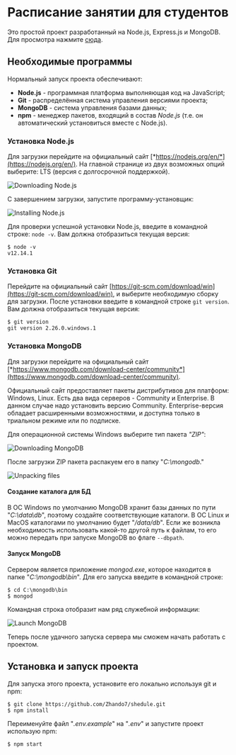 # Расписание занятии для студентов

Это простой проект разработанный на Node.js, Express.js и MongoDB.\
Для просмотра нажмите [сюда](http://innovation-center.herokuapp.com/).

## Необходимые программы

Нормальный запуск проекта обеспечивают:
* **Node.js** - программная платформа выполняющая код на JavaScript;
* **Git** - распределённая система управления версиями проекта;
* **MongoDB** - система управления базами данных;
* **npm** - менеджер пакетов, входящий в состав *Node.js* (т.е. он автоматический установиться вместе с Node.js).

### Установка Node.js 

Для загрузки перейдите на официальный сайт [*https://nodejs.org/en/*](https://nodejs.org/en/). На главной странице из двух возможных опций выберите: LTS (версия с долгосрочной поддержкой).

![Downloading Node.js](https://metanit.com/web/nodejs/pics/1.1.png)

С завершением загрузки, запустите программу-установщик:

![Installing Node.js](https://metanit.com/web/nodejs/pics/1.2.png)

Для проверки успешной установки Node.js, введите в командной строке: `node -v`. Вам должна отобразиться текущая версия:
```
$ node -v
v12.14.1
```

### Установка Git

Перейдите на официальный сайт [https://git-scm.com/download/win](https://git-scm.com/download/win), и выберите необходимую сборку для загрузки. После установки введите в командной строке `git version`. Вам должна отобразиться текущая версия:
```
$ git version
git version 2.26.0.windows.1
```

### Установка MongoDB

Для загрузки перейдите на официальный сайт [*https://www.mongodb.com/download-center/community*](https://www.mongodb.com/download-center/community).

Официальный сайт предоставляет пакеты дистрибутивов для платформ: Windows, Linux. Есть два вида серверов - Community и Enterprise. В данном случае надо установить версию Community. Enterprise-версия обладает расширенными возможностями, и доступна только в триальном режиме или по подписке.

Для операционной системы Windows выберите тип пакета *"ZIP"*:

![Downloading MongoDB](https://metanit.com/nosql/mongodb/pics/1.6.png)

После загрузки ZIP пакета распакуем его в папку "*C:\mongodb*."

![Unpacking files](https://metanit.com/nosql/mongodb/pics/1.1.png)

#### Создание каталога для БД

В ОС Windows по умолчанию MongoDB хранит базы данных по пути "*C:\data\db*", поэтому создайте соответствующие каталоги. В ОС Linux и MacOS каталогами по умолчанию будет "*/data/db*". Если же возникла необходимость использовать какой-то другой путь к файлам, то его можно передать при запуске MongoDB во флаге `--dbpath`.

#### Запуск MongoDB

Сервером является приложение *mongod.exe*, которое находится в папке "*C:\mongodb\bin*". Для его запуска введите в командной строке:
```
$ cd C:\mongodb\bin
$ mongod
```
Командная строка отобразит нам ряд служебной информации:

![Launch MongoDB](https://metanit.com/nosql/mongodb/pics/1.2.png)

Теперь после удачного запуска сервера мы сможем начать работать с проектом.

## Установка и запуск проекта

Для запуска этого проекта, установите его локально используя git и npm:
```
$ git clone https://github.com/Zhando7/shedule.git
$ npm install
```

Переименуйте файл "*.env.example*" на "*.env*" и запустите проект использую npm:
```
$ npm start
```